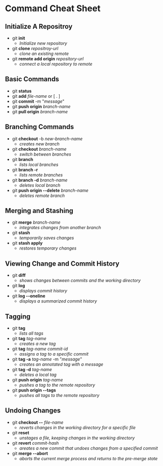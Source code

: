 # Command Cheat Sheet 

## Initialize A Repositroy

* git **init**
    * *Initialize new repository*
* git **clone** *repositroy-url*
    * *clone an existing remote*
* git **remote add origin** *repository-url*
    * *connect a local repository to remote*

## Basic Commands

* git **status**
* git **add** *file-name* or [ . ]
* git **commit** -m "*message*"
* git **push origin** *branch-name*
* git **pull origin** *branch-name*

## Branching Commands

* git **checkout** -b *new-branch-name*
    *  *creates new branch* 
* git **checkout** *branch-name*  
    * *switch between branches*
* git **branch**  
    * *lists local branches*
* git **branch -r** 
    * *lists remote branches*
* git **branch -d** *branch-name* 
    * *deletes local branch*
* git **push origin --delete** *branch-name*
    * *deletes remote branch*

## Merging and Stashing 

* git **merge** *branch-name*
    *   *integrates changes from another branch*
* git **stash** 
    * *temporarily saves changes*
* git **stash apply** 
    * *restores temporary changes*

## Viewing Change and Commit History

* git **diff**
    * *shows changes between commits and the working directory*
* git **log**
    * *displays commit history*
* git **log --oneline**
    * *displays a summarized commit history*

## Tagging

* git **tag**  
    * *lists all tags*
* git **tag** *tag-name*  
    * *creates a new tag*
* git **tag** *tag-name* *commit-id*  
    * *assigns a tag to a specific commit*
* git **tag -a** *tag-name* -m "*message*"  
    * *creates an annotated tag with a message*
* git **tag -d** *tag-name*  
    * *deletes a local tag*
* git **push origin** *tag-name*  
    * *pushes a tag to the remote repository*
* git **push origin --tags**  
    * *pushes all tags to the remote repository*


## Undoing Changes

* git **checkout --** *file-name*  
    * *reverts changes in the working directory for a specific file*
* git **reset**  
    * *unstages a file, keeping changes in the working directory*
* git **revert** *commit-hash*  
    * *areates a new commit that undoes changes from a specified commit*
* git **merge --abort**  
    * *aborts the current merge process and returns to the pre-merge state*

  
